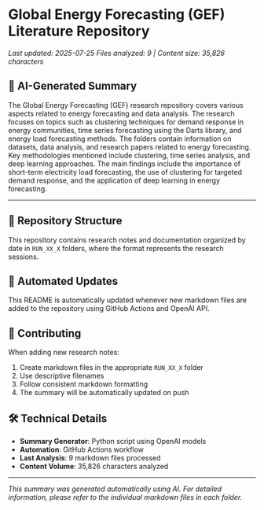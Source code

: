 # Global Energy Forecasting (GEF) Literature Repository

*Last updated: 2025-07-25*
*Files analyzed: 9 | Content size: 35,826 characters*

## 🤖 AI-Generated Summary

The Global Energy Forecasting (GEF) research repository covers various aspects related to energy forecasting and data analysis. The research focuses on topics such as clustering techniques for demand response in energy communities, time series forecasting using the Darts library, and energy load forecasting methods. The folders contain information on datasets, data analysis, and research papers related to energy forecasting. Key methodologies mentioned include clustering, time series analysis, and deep learning approaches. The main findings include the importance of short-term electricity load forecasting, the use of clustering for targeted demand response, and the application of deep learning in energy forecasting.

---

## 📁 Repository Structure

This repository contains research notes and documentation organized by date in `RUN_XX_X` folders, where the format represents the research sessions.

## 🔄 Automated Updates

This README is automatically updated whenever new markdown files are added to the repository using GitHub Actions and OpenAI API.

## 📝 Contributing

When adding new research notes:
1. Create markdown files in the appropriate `RUN_XX_X` folder
2. Use descriptive filenames
3. Follow consistent markdown formatting
4. The summary will be automatically updated on push

## 🛠️ Technical Details

- **Summary Generator**: Python script using OpenAI models
- **Automation**: GitHub Actions workflow
- **Last Analysis**: 9 markdown files processed
- **Content Volume**: 35,826 characters analyzed

---
*This summary was generated automatically using AI. For detailed information, please refer to the individual markdown files in each folder.*